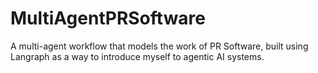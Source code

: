 # MultiAgentPRSoftware
A multi-agent workflow that models the work of PR Software, built using Langraph as a way to introduce myself to agentic AI systems.
